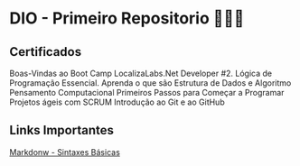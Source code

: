 # DIO - Primeiro Repositorio 👨🏻‍💻


## Certificados

Boas-Vindas ao Boot Camp LocalizaLabs.Net Developer #2.
Lógica de Programação Essencial.
Aprenda o que são Estrutura de Dados e Algoritmo
Pensamento Computacional
Primeiros Passos para Começar a Programar
Projetos ágeis com SCRUM
Introdução ao Git e ao GitHub




## Links Importantes

[Markdonw - Sintaxes Básicas](https://www.markdownguide.org/basic-syntax/)






